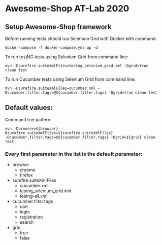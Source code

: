 # Awesome-Shop AT-Lab 2020
## Setup Awesome-Shop framework
Before running tests should run Selenium Grid with Docker with command:
```
docker-compose -f docker-compose.yml up -d
```

To run testNG tests using Selenium Grid from command line:
```
mvn -Dsurefire.suiteXmlFiles=testng_selenium_grid.xml -Dgrid=true clean test
```

To run Cucumber tests using Selenium Grid from command line:
```
mvn -Dsurefire.suiteXmlFiles=cucumber.xml -Dcucumber.filter.tags=@${cucumber.filter.tags} -Dgrid=true clean test
```

## Default values:
Command line pattern:
```
mvn -Dbrowser=${browser} -Dsurefire.suiteXmlFiles=${surefire.suiteXmlFiles} 
-Dcucumber.filter.tags=@${cucumber.filter.tags} -Dgrid=${grid} clean test
```
### Every first parameter in the list is the default parameter:
* browser
  - chrome
  - firefox
* surefire.suiteXmlFiles
  - cucumber.xml
  - testng_selenium_grid.xml
  - testng-all.xml
* cucumber.filter.tags
  - cart
  - login
  - registration
  - search
* grid
  - true
  - false
  